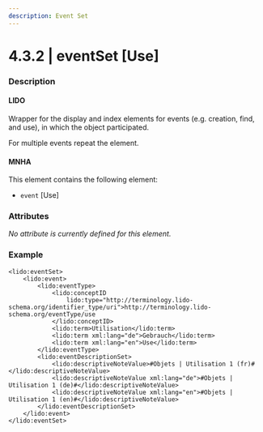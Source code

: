 ```yaml
---
description: Event Set
---
```


# 4.3.2 \| eventSet \[Use\]

### Description

#### LIDO

Wrapper for the display and index elements for events \(e.g. creation, find, and use\), in which the object participated.

For multiple events repeat the element.

#### MNHA

This element contains the following element:

* `event` \[Use\]

### Attributes

_No attribute is currently defined for this element._

### Example

```markup
<lido:eventSet>
    <lido:event>
        <lido:eventType>
            <lido:conceptID
                lido:type="http://terminology.lido-schema.org/identifier_type/uri">http://terminology.lido-schema.org/eventType/use
            </lido:conceptID>
            <lido:term>Utilisation</lido:term>
            <lido:term xml:lang="de">Gebrauch</lido:term>
            <lido:term xml:lang="en">Use</lido:term>
        </lido:eventType>
        <lido:eventDescriptionSet>
            <lido:descriptiveNoteValue>#Objets | Utilisation 1 (fr)#</lido:descriptiveNoteValue>
            <lido:descriptiveNoteValue xml:lang="de">#Objets | Utilisation 1 (de)#</lido:descriptiveNoteValue>
            <lido:descriptiveNoteValue xml:lang="en">#Objets | Utilisation 1 (en)#</lido:descriptiveNoteValue>
        </lido:eventDescriptionSet>
    </lido:event>
</lido:eventSet>
```

